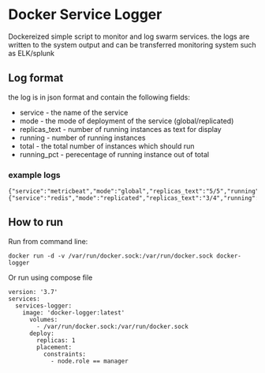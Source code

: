 # Docker Service Logger
Dockereized simple script to monitor and log swarm services. the logs are written to the system output and can be transferred monitoring system such as ELK/splunk

## Log format
the log is in json format and contain the following fields:
* service - the name of the service
* mode - the mode of deployment of the service (global/replicated)
* replicas_text - number of running instances as text for display
* running - number of running instances
* total - the total number of instances which should run
* running_pct - perecentage of running instance out of total

### example logs 
```
{"service":"metricbeat","mode":"global","replicas_text":"5/5","running":5,"total":5,"running_pct":1}
{"service":"redis","mode":"replicated","replicas_text":"3/4","running":3,"total":4,"running_pct":0.75}
```

## How to run
Run from command line:
```
docker run -d -v /var/run/docker.sock:/var/run/docker.sock docker-logger
```
Or run using compose file
```
version: '3.7'
services:
  services-logger:
    image: 'docker-logger:latest'
      volumes:
        - /var/run/docker.sock:/var/run/docker.sock
      deploy:
        replicas: 1
        placement:
          constraints:
            - node.role == manager
```
